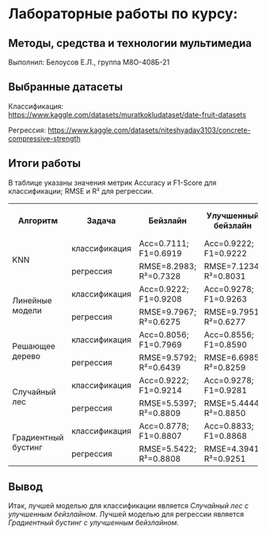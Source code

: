 # Лабораторные работы по курсу:

## Методы, средства и технологии мультимедиа
Выполнил: Белоусов Е.Л., группа М8О-408Б-21

## Выбранные датасеты

Классификация: https://www.kaggle.com/datasets/muratkokludataset/date-fruit-datasets

Регрессия: https://www.kaggle.com/datasets/niteshyadav3103/concrete-compressive-strength

## Итоги работы

В таблице указаны значения метрик Accuracy и F1-Score для классификации; RMSE и R² для регрессии.

<table>
    <tr>
        <th rowspan="1">Алгоритм</th>
        <th>Задача</th>
        <th>Бейзлайн</th>
        <th>Улучшенный бейзлайн</th>
        <th>Самостоятельная имплементация алгоритма</th>
    </tr>
    <tr>
        <td rowspan="2">KNN</td>
        <td>классификация</td>
        <td>Acc=0.7111; F1=0.6919</td>
        <td>Acc=0.9222; F1=0.9222</td>
        <td>Acc=0.9222; F1=0.9213</td>
    </tr>
    <tr>
        <td>регрессия</td>
        <td>RMSE=8.2983; R²=0.7328</td>
        <td>RMSE=7.1234; R²=0.8031</td>
        <td>RMSE=7.1210; R²=0.8032</td>
    </tr>
    <tr>
        <td rowspan="2">Линейные модели</td>
        <td>классификация</td>
        <td>Acc=0.9222; F1=0.9208</td>
        <td>Acc=0.9278; F1=0.9263</td>
        <td>Acc=0.1444; F1=0.0452</td>
    </tr>
    <tr>
        <td>регрессия</td>
        <td>RMSE=9.7967; R²=0.6275</td>
        <td>RMSE=9.7951; R²=0.6277</td>
        <td>RMSE=9.7967; R²=0.6275</td>
    </tr>
    <tr>
        <td rowspan="2">Решающее дерево</td>
        <td>классификация</td>
        <td>Acc=0.8056; F1=0.7969</td>
        <td>Acc=0.8556; F1=0.8590</td>
        <td>Acc=0.7889; F1=0.7776</td>
    </tr>
    <tr>
        <td>регрессия</td>
        <td>RMSE=9.5792; R²=0.6439</td>
        <td>RMSE=6.6985; R²=0.8259</td>
        <td>RMSE=9.2196; R²=0.6701</td>
    </tr>
    <tr>
        <td rowspan="2">Случайный лес</td>
        <td>классификация</td>
        <td>Acc=0.9222; F1=0.9214</td>
        <td>Acc=0.9278; F1=0.9281</td>
        <td>Acc=0.8667; F1=0.8678</td>
    </tr>
    <tr>
        <td>регрессия</td>
        <td>RMSE=5.5397; R²=0.8809</td>
        <td>RMSE=5.4444; R²=0.8850</td>
        <td>RMSE=7.4933; R²=0.7821</td>
    </tr>
    <tr>
        <td rowspan="2">Градиентный бустинг</td>
        <td>классификация</td>
        <td>Acc=0.8778; F1=0.8807</td>
        <td>Acc=0.8833; F1=0.8868</td>
        <td>Acc=0.0056; F1=0.0026</td>
    </tr>
    <tr>
        <td>регрессия</td>
        <td>RMSE=5.5422; R²=0.8808</td>
        <td>RMSE=4.3941; R²=0.9251</td>
        <td>RMSE=10.2411; R²=0.5930</td>
    </tr>
</table>

## Вывод

Итак, лучшей моделью для классификации является *Случайный лес с улучшенным бейзлайном*.
Лучшей моделью для регрессии является *Градиентный бустинг с улучшенным бейзлайном*.